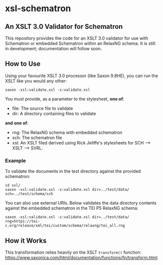 # xsl-schematron

## An XSLT 3.0 Validator for Schematron

This repository provides the code for an XSLT 3.0 validator for use with Schematron or embedded Schematron within an RelaxNG schema. It is still in development; documentation will follow soon.

## How to Use

Using your favourite XSLT 3.0 processor (like Saxon 9.8HE), you can run the XSLT like you would any other:

```
saxon -xsl:validate.xsl -s:validate.xsl
```

You must provide, as a parameter to the stylesheet, **one of**:

* file: The source file to validate
* dir: A directory containing files to validate

**and one of**:

* rng: The RelaxNG schema with embedded schematron
* sch: The schematron file
* xsl: An XSLT filed derived using Rick Jeliffe's stylesheets for SCH --> XSLT --> SVRL.

### Example

To validate the documents in the test directory against the provided schematron:

```
cd xsl/
saxon -xsl:validate.xsl -s:validate.xsl dir=../test/data/ sch=../test/schema/sch
```

You can also use external URIs. Below validates the data directory contents against the embedded schematron in the TEI P5 RelaxNG schema:

```
saxon -xsl:validate.xsl -s:validate.xsl dir=../test/data/ rng=https://tei-c.org/release/xml/tei/custom/schema/relaxng/tei_all.rng
```


## How it Works

This transformation relies heavily on the XSLT `transform()` function: https://www.saxonica.com/html/documentation/functions/fn/transform.html
